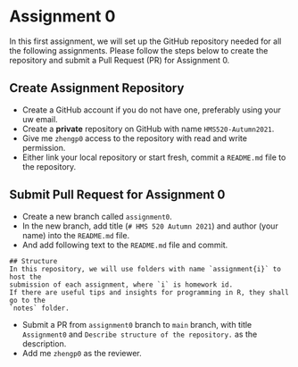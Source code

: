# Assignment 0

In this first assignment, we will set up the GitHub repository needed for all
the following assignments.
Please follow the steps below to create the repository and submit a Pull Request
(PR) for Assignment 0.

## Create Assignment Repository

* Create a GitHub account if you do not have one, preferably using your uw
email.
* Create a **private** repository on GitHub with name `HMS520-Autumn2021`.
* Give me `zhengp0` access to the repository with read and write permission.
* Either link your local repository or start fresh, commit a `README.md` file to
 the repository.

## Submit Pull Request for Assignment 0
* Create a new branch called `assignment0`.
* In the new branch, add title (`# HMS 520 Autumn 2021`) and author (your name)
into the `README.md` file.
* And add following text to the `README.md` file and commit.

```
## Structure
In this repository, we will use folders with name `assignment{i}` to host the
submission of each assignment, where `i` is homework id.
If there are useful tips and insights for programming in R, they shall go to the
`notes` folder.
```

* Submit a PR from `assignment0` branch to `main` branch, with title
`Assignment0` and `Describe structure of the repository.` as the description.
* Add me `zhengp0` as the reviewer.